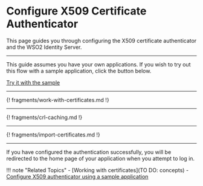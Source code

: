 # Configure X509 Certificate Authenticator

This page guides you through configuring the X509 certificate authenticator and the WSO2 Identity Server. 

---

This guide assumes you have your own applications. If you wish to try out this flow with a sample application, click the button below. 

<a class="samplebtn_a" href="../../../quick-starts/x509-sample"   rel="nofollow noopener">Try it with the sample</a>

---

{! fragments/work-with-certificates.md !}

---

{! fragments/crl-caching.md !}

---

{! fragments/import-certificates.md !}

---

If you have configured the authentication successfully, you will be redirected to the home page of your application when you attempt to log in. 

!!! note "Related Topics"
    - [Working with certificates](TO DO: concepts)
    - [Configure X509 authenticator using a sample application](../../quick-starts/x509-sample)
